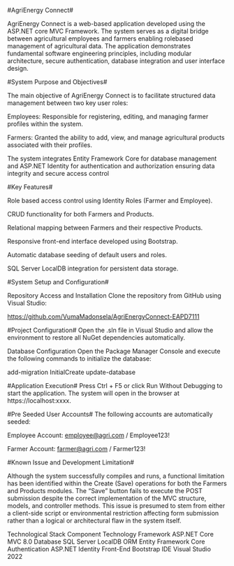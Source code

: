 #AgriEnergy Connect#

AgriEnergy Connect is a web-based application developed using the ASP.NET core MVC Framework. The system serves as a digital bridge between agricultural employees and farmers enabling rolebased management of agricultural data. The application demonstrates fundamental software engineering principles, including modular architecture, secure authentication, database integration and user interface design.

#System Purpose and Objectives#

The main objective of AgriEnergy Connect is to facilitate structured data management between two key user roles:

Employees: Responsible for registering, editing, and managing farmer profiles within the system.

Farmers: Granted the ability to add, view, and manage agricultural products associated with their profiles.

The system integrates Entity Framework Core for database management and ASP.NET Identity for authentication and authorization ensuring data integrity and secure access control


#Key Features#

Role based access control using Identity Roles (Farmer and Employee).

CRUD functionality for both Farmers and Products.

Relational mapping between Farmers and their respective Products.

Responsive front-end interface developed using Bootstrap.

Automatic database seeding of default users and roles.

SQL Server LocalDB integration for persistent data storage.

#System Setup and Configuration#

Repository Access and Installation
Clone the repository from GitHub using Visual Studio:

https://github.com/VumaMadonsela/AgriEnergyConnect-EAPD7111


#Project Configuration#
Open the .sln file in Visual Studio and allow the environment to restore all NuGet dependencies automatically.

Database Configuration
Open the Package Manager Console and execute the following commands to initialize the database:

add-migration InitialCreate
update-database


#Application Execution#
Press Ctrl + F5 or click Run Without Debugging to start the application.
The system will open in the browser at https://localhost:xxxx.

#Pre Seeded User Accounts#
The following accounts are automatically seeded:

Employee Account: employee@agri.com / Employee123!

Farmer Account: farmer@agri.com / Farmer123!

#Known Issue and Development Limitation#

Although the system successfully compiles and runs, a functional limitation has been identified within the Create (Save) operations for both the Farmers and Products modules.
The “Save” button fails to execute the POST submission despite the correct implementation of the MVC structure, models, and controller methods.
This issue is presumed to stem from either a client-side script or environmental restriction affecting form submission rather than a logical or architectural flaw in the system itself.

Technological Stack
Component	Technology
Framework	ASP.NET Core MVC 8.0
Database	SQL Server LocalDB
ORM	Entity Framework Core
Authentication	ASP.NET Identity
Front-End	Bootstrap
IDE	Visual Studio 2022


